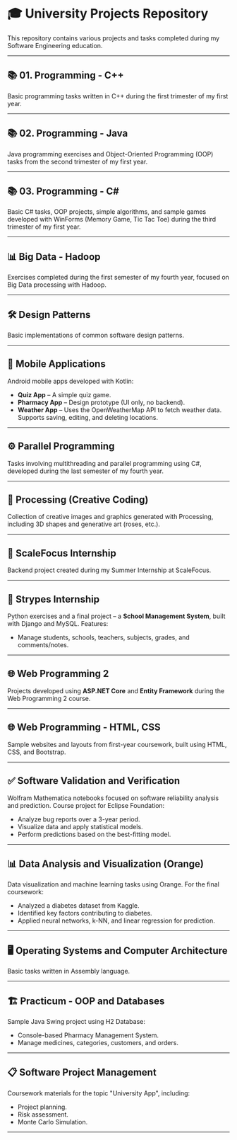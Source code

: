 # 🎓 University Projects Repository

This repository contains various projects and tasks completed during my Software Engineering education.

---

## 📚 01. Programming - C++

Basic programming tasks written in C++ during the first trimester of my first year.

---

## 📚 02. Programming - Java

Java programming exercises and Object-Oriented Programming (OOP) tasks from the second trimester of my first year.

---

## 📚 03. Programming - C#

Basic C# tasks, OOP projects, simple algorithms, and sample games developed with WinForms (Memory Game, Tic Tac Toe) during the third trimester of my first year.

---

## 📊 Big Data - Hadoop

Exercises completed during the first semester of my fourth year, focused on Big Data processing with Hadoop.

---

## 🛠️ Design Patterns

Basic implementations of common software design patterns.

---

## 📱 Mobile Applications

Android mobile apps developed with Kotlin:
- **Quiz App** – A simple quiz game.
- **Pharmacy App** – Design prototype (UI only, no backend).
- **Weather App** – Uses the OpenWeatherMap API to fetch weather data. Supports saving, editing, and deleting locations.

---

## ⚙️ Parallel Programming

Tasks involving multithreading and parallel programming using C#, developed during the last semester of my fourth year.

---

## 🎨 Processing (Creative Coding)

Collection of creative images and graphics generated with Processing, including 3D shapes and generative art (roses, etc.).

---

## 💼 ScaleFocus Internship

Backend project created during my Summer Internship at ScaleFocus.

---

## 💼 Strypes Internship

Python exercises and a final project – a **School Management System**, built with Django and MySQL. Features:
- Manage students, schools, teachers, subjects, grades, and comments/notes.

---

## 🌐 Web Programming 2

Projects developed using **ASP.NET Core** and **Entity Framework** during the Web Programming 2 course.

---

## 🌐 Web Programming - HTML, CSS

Sample websites and layouts from first-year coursework, built using HTML, CSS, and Bootstrap.

---

## ✅ Software Validation and Verification

Wolfram Mathematica notebooks focused on software reliability analysis and prediction. Course project for Eclipse Foundation:
- Analyze bug reports over a 3-year period.
- Visualize data and apply statistical models.
- Perform predictions based on the best-fitting model.

---

## 📊 Data Analysis and Visualization (Orange)

Data visualization and machine learning tasks using Orange. For the final coursework:
- Analyzed a diabetes dataset from Kaggle.
- Identified key factors contributing to diabetes.
- Applied neural networks, k-NN, and linear regression for prediction.

---

## 🖥️ Operating Systems and Computer Architecture

Basic tasks written in Assembly language.

---

## 🏗️ Practicum - OOP and Databases

Sample Java Swing project using H2 Database:
- Console-based Pharmacy Management System.
- Manage medicines, categories, customers, and orders.

---

## 📋 Software Project Management

Coursework materials for the topic "University App", including:
- Project planning.
- Risk assessment.
- Monte Carlo Simulation.

---
